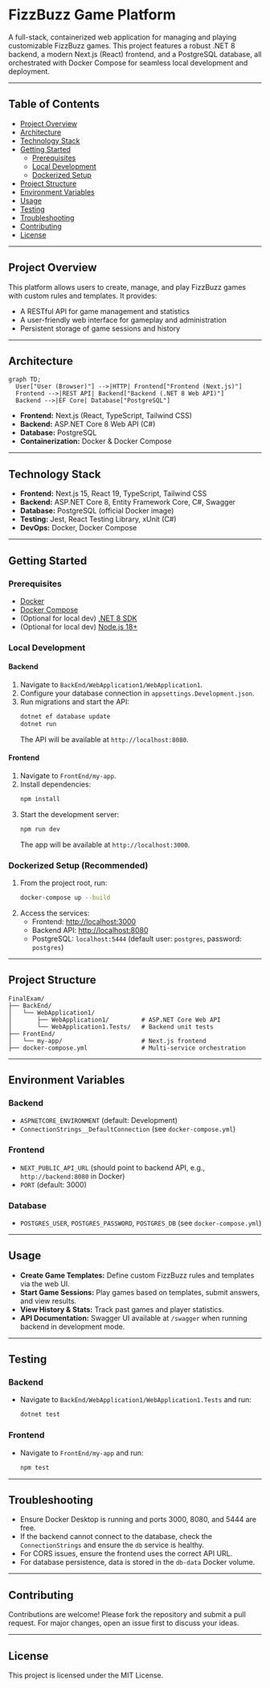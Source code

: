 # FizzBuzz Game Platform

A full-stack, containerized web application for managing and playing customizable FizzBuzz games. This project features a robust .NET 8 backend, a modern Next.js (React) frontend, and a PostgreSQL database, all orchestrated with Docker Compose for seamless local development and deployment.

---

## Table of Contents
- [Project Overview](#project-overview)
- [Architecture](#architecture)
- [Technology Stack](#technology-stack)
- [Getting Started](#getting-started)
  - [Prerequisites](#prerequisites)
  - [Local Development](#local-development)
  - [Dockerized Setup](#dockerized-setup)
- [Project Structure](#project-structure)
- [Environment Variables](#environment-variables)
- [Usage](#usage)
- [Testing](#testing)
- [Troubleshooting](#troubleshooting)
- [Contributing](#contributing)
- [License](#license)

---

## Project Overview

This platform allows users to create, manage, and play FizzBuzz games with custom rules and templates. It provides:
- A RESTful API for game management and statistics
- A user-friendly web interface for gameplay and administration
- Persistent storage of game sessions and history

---

## Architecture

```mermaid
graph TD;
  User["User (Browser)"] -->|HTTP| Frontend["Frontend (Next.js)"]
  Frontend -->|REST API| Backend["Backend (.NET 8 Web API)"]
  Backend -->|EF Core| Database["PostgreSQL"]
```

- **Frontend:** Next.js (React, TypeScript, Tailwind CSS)
- **Backend:** ASP.NET Core 8 Web API (C#)
- **Database:** PostgreSQL
- **Containerization:** Docker & Docker Compose

---

## Technology Stack

- **Frontend:** Next.js 15, React 19, TypeScript, Tailwind CSS
- **Backend:** ASP.NET Core 8, Entity Framework Core, C#, Swagger
- **Database:** PostgreSQL (official Docker image)
- **Testing:** Jest, React Testing Library, xUnit (C#)
- **DevOps:** Docker, Docker Compose

---

## Getting Started

### Prerequisites
- [Docker](https://www.docker.com/get-started)
- [Docker Compose](https://docs.docker.com/compose/)
- (Optional for local dev) [.NET 8 SDK](https://dotnet.microsoft.com/en-us/download/dotnet/8.0)
- (Optional for local dev) [Node.js 18+](https://nodejs.org/)

### Local Development

#### Backend
1. Navigate to `BackEnd/WebApplication1/WebApplication1`.
2. Configure your database connection in `appsettings.Development.json`.
3. Run migrations and start the API:
   ```bash
   dotnet ef database update
   dotnet run
   ```
   The API will be available at `http://localhost:8080`.

#### Frontend
1. Navigate to `FrontEnd/my-app`.
2. Install dependencies:
   ```bash
   npm install
   ```
3. Start the development server:
   ```bash
   npm run dev
   ```
   The app will be available at `http://localhost:3000`.

### Dockerized Setup (Recommended)

1. From the project root, run:
   ```bash
   docker-compose up --build
   ```
2. Access the services:
   - Frontend: [http://localhost:3000](http://localhost:3000)
   - Backend API: [http://localhost:8080](http://localhost:8080)
   - PostgreSQL: `localhost:5444` (default user: `postgres`, password: `postgres`)

---

## Project Structure

```
FinalExam/
├── BackEnd/
│   └── WebApplication1/
│       ├── WebApplication1/         # ASP.NET Core Web API
│       └── WebApplication1.Tests/   # Backend unit tests
├── FrontEnd/
│   └── my-app/                      # Next.js frontend
├── docker-compose.yml               # Multi-service orchestration
```

---

## Environment Variables

### Backend
- `ASPNETCORE_ENVIRONMENT` (default: Development)
- `ConnectionStrings__DefaultConnection` (see `docker-compose.yml`)

### Frontend
- `NEXT_PUBLIC_API_URL` (should point to backend API, e.g., `http://backend:8080` in Docker)
- `PORT` (default: 3000)

### Database
- `POSTGRES_USER`, `POSTGRES_PASSWORD`, `POSTGRES_DB` (see `docker-compose.yml`)

---

## Usage

- **Create Game Templates:** Define custom FizzBuzz rules and templates via the web UI.
- **Start Game Sessions:** Play games based on templates, submit answers, and view results.
- **View History & Stats:** Track past games and player statistics.
- **API Documentation:** Swagger UI available at `/swagger` when running backend in development mode.

---

## Testing

### Backend
- Navigate to `BackEnd/WebApplication1/WebApplication1.Tests` and run:
  ```bash
  dotnet test
  ```

### Frontend
- Navigate to `FrontEnd/my-app` and run:
  ```bash
  npm test
  ```

---

## Troubleshooting
- Ensure Docker Desktop is running and ports 3000, 8080, and 5444 are free.
- If the backend cannot connect to the database, check the `ConnectionStrings` and ensure the `db` service is healthy.
- For CORS issues, ensure the frontend uses the correct API URL.
- For database persistence, data is stored in the `db-data` Docker volume.

---

## Contributing

Contributions are welcome! Please fork the repository and submit a pull request. For major changes, open an issue first to discuss your ideas.

---

## License

This project is licensed under the MIT License. 